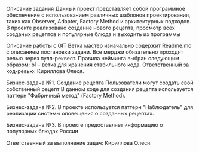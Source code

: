 Описание задания
Данный проект представляет собой программное обеспечение с использованием различных шаблонов проектирования, 
таких как Observer, Adapter, Factory Method и архитектурных подходов. 
В проекте реализовано создание нового рецепта, просмотр всех созданых рецептов и популярные блюда и выходить из программы

Описание работы с GIT
Ветка мастер изначально содержит Readme.md с описанием постановки задачи. Все мерджи обязательно проходят ревью через пулл-реквест.
Правила нейминга выбран следующим образом: b1 - ветка для хранения стабильного кода. 
Ответственный за код-ревью: Кириллова Олеся.

Бизнес-задача №1. Создание рецепта
Пользователи могут создать свой собственный рецепт
В данном коде для создания рецепта используется паттерн "Фабричный метод" (Factory Method).

Бизнес-задача №2.
В проекте используется паттерн "Наблюдатель" для реализации системы оповещения о созданных рецептах.

Бизнес-задача №3. 
В проекте предоставляет информацию о популярных блюдах России 

Ответственный за выполнение задач: Кириллова Олеся.


